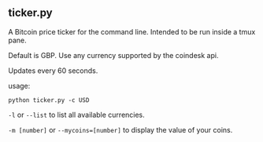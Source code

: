 ## ticker.py

A Bitcoin price ticker for the command line. Intended to be run inside a tmux pane.

Default is GBP. Use any currency supported by the coindesk api.

Updates every 60 seconds.

usage:

`python ticker.py -c USD`  

`-l` or `--list` to list all available currencies.  

`-m [number]` or `--mycoins=[number]` to display the value of your coins.
